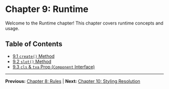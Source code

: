 # Chapter 9: Runtime

Welcome to the Runtime chapter! This chapter covers runtime concepts and usage.

## Table of Contents
- [9.1 `create()` Method](./9.1-create-method.md)
- [9.2 `slot()` Method](./9.2-slot-method.md)
- [9.3 `cls` & `tva` Prop (`Component` Interface)](./9.3-cls-tva-prop-component-interface.md)

---

**Previous:** [Chapter 8: Rules](../08-rules/index.md) | **Next:** [Chapter 10: Styling Resolution](../10-styling-resolution/index.md)
